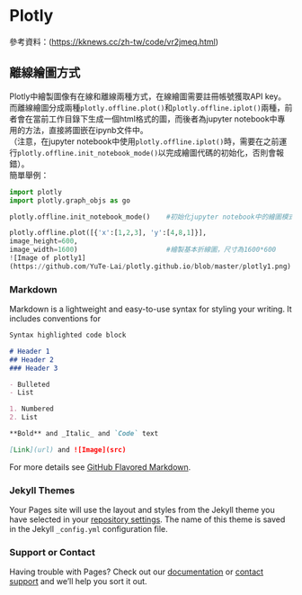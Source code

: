 # Plotly
參考資料：(https://kknews.cc/zh-tw/code/vr2jmeq.html)

## 離線繪圖方式
  Plotly中繪製圖像有在線和離線兩種方式，在線繪圖需要註冊帳號獲取API key。而離線繪圖分成兩種`plotly.offline.plot()`和`plotly.offline.iplot()`兩種，前者會在當前工作目錄下生成一個html格式的圖，而後者為jupyter notebook中專用的方法，直接將圖嵌在ipynb文件中。<br>
（注意，在jupyter notebook中使用`plotly.offline.iplot()`時，需要在之前運行`plotly.offline.init_notebook_mode()`以完成繪圖代碼的初始化，否則會報錯）。<br>簡單舉例：

```python
import plotly
import plotly.graph_objs as go

plotly.offline.init_notebook_mode()    #初始化jupyter notebook中的繪圖模式

plotly.offline.plot([{'x':[1,2,3], 'y':[4,8,1]}],
image_height=600,
image_width=1600)                      #繪製基本折線圖，尺寸為1600*600
![Image of plotly1]
(https://github.com/YuTe-Lai/plotly.github.io/blob/master/plotly1.png)
```

















### Markdown

Markdown is a lightweight and easy-to-use syntax for styling your writing. It includes conventions for

```markdown
Syntax highlighted code block

# Header 1
## Header 2
### Header 3

- Bulleted
- List

1. Numbered
2. List

**Bold** and _Italic_ and `Code` text

[Link](url) and ![Image](src)
```

For more details see [GitHub Flavored Markdown](https://guides.github.com/features/mastering-markdown/).

### Jekyll Themes

Your Pages site will use the layout and styles from the Jekyll theme you have selected in your [repository settings](https://github.com/YuTe-Lai/ploty.github.io/settings). The name of this theme is saved in the Jekyll `_config.yml` configuration file.

### Support or Contact

Having trouble with Pages? Check out our [documentation](https://help.github.com/categories/github-pages-basics/) or [contact support](https://github.com/contact) and we’ll help you sort it out.
